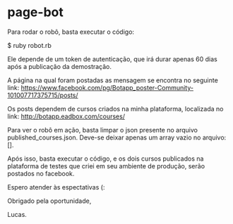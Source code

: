 # page-bot

Para rodar o robô, basta executar o código:

$ ruby robot.rb

Ele depende de um token de autenticação, que irá durar apenas 60 dias após a publicação da demostração.

A página na qual foram postadas as mensagem se encontra no seguinte link:
https://www.facebook.com/pg/Botapp_poster-Community-101007717375715/posts/

Os posts dependem de cursos criados na minha plataforma, localizada no link:
http://botapp.eadbox.com/courses/

Para ver o robô em ação, basta limpar o json presente no arquivo published_courses.json.
Deve-se deixar apenas um array vazio no arquivo: [].

Após isso, basta executar o código, e os dois cursos publicados na plataforma de testes que criei em seu ambiente de produção, serão postados no facebook.

Espero atender às espectativas (:

Obrigado pela oportunidade,

Lucas.